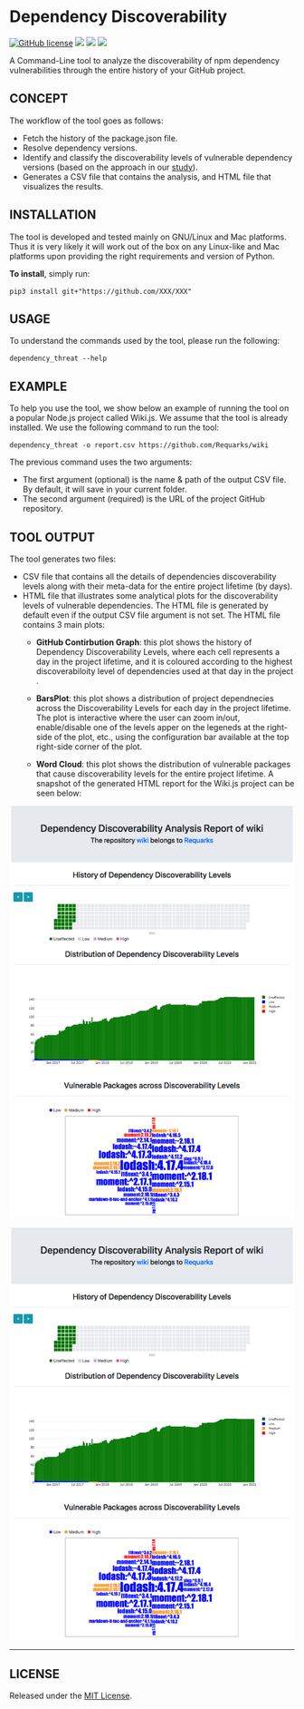 Dependency Discoverability
=================
[![GitHub license](https://img.shields.io/github/license/Naereen/StrapDown.js.svg)](https://github.com/Naereen/StrapDown.js/blob/master/LICENSE)
![](https://badgen.net/badge/version/v1.0.0/red)
![](https://badgen.net/badge/python/3.5|3.6|3.7/blue)
![](https://badgen.net/badge/PRs/Welcome/green)
   
A Command-Line tool to analyze the discoverability of npm dependency vulnerabilities through the entire history of your GitHub project.


CONCEPT
---------------------------------------------------------------------
The workflow of the tool goes as follows:

* Fetch the history of the package.json file.
* Resolve dependency versions.
* Identify and classify the discoverability levels of vulnerable dependency versions (based on the approach in our [study](Anon.)).
* Generates a CSV file that contains the analysis, and HTML file that visualizes the results.


INSTALLATION
-----------------------
The tool is developed and tested mainly on GNU/Linux and Mac platforms. Thus it is very likely it will work out of the box
on any Linux-like and Mac platforms upon providing the right requirements and version of Python.

**To install**, simply run:
```
pip3 install git+"https://github.com/XXX/XXX"
```

USAGE
-----------
To understand the commands used by the tool, please run the following:
```
dependency_threat --help
```

EXAMPLE
-----------
To help you use the tool, we show below an example of running the tool on a popular Node.js project called Wiki.js. We assume that the tool is already installed. We use the following command to run the tool:
```
dependency_threat -o report.csv https://github.com/Requarks/wiki
```
The previous command uses the two arguments:
* The first argument (optional) is the name & path of the output CSV file. By default, it will save in your current folder.
* The second argument (required) is the URL of the project GitHub repository.


TOOL OUTPUT
-----------
The tool generates two files: 
* CSV file that contains all the details of dependencies discoverability levels along with their meta-data for the entire project lifetime (by days).
* HTML file that illustrates some analytical plots for the discoverability levels of vulnerable dependencies. The HTML file is generated by default even if the output CSV file argument is not set. The HTML file contains 3 main plots:
    - **GitHub Contirbution Graph**: this plot shows the history of Dependency Discoverability Levels, where each cell represents a day in the project lifetime, and it is coloured according to the highest discoverabiloity level of dependencies used at that day in the project .

    - **BarsPlot**: this plot shows a distribution of project dependnecies across the Discoverability Levels for each day in the project lifetime. The plot is interactive where the user can zoom in/out, enable/disable one of the levels apper on the legeneds at the right-side of the plot, etc., using the configuration bar available at the top right-side corner of the plot.

    - **Word Cloud**: this plot shows the distribution of vulnerable packages that cause discoverability levels for the entire project lifetime.
A snapshot of the generated HTML report for the Wiki.js project can be seen below:

<p align="center">
  <img src="https://github.com/mahmoud-alfadel/Figure/blob/main/report.png" />
</p>

<p align="center">
<a href="#"><img src="https://github.com/mahmoud-alfadel/Figure/blob/main/report.png" /></a>
</p>


---
**LICENSE**
-----------
Released under the [MIT License](https://opensource.org/licenses/mit-license.php).

